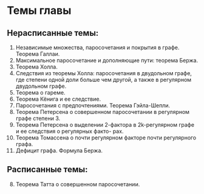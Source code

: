 # Темы главы

## Нерасписанные темы:
1. Независимые множества, паросочетания и покрытия в графе. Теорема Галлаи.
2. Максимальное паросочетание и дополняющие пути: теорема Бержа.
3. Теорема Холла.
4. Следствия из теоремы Холла: паросочетания в двудольном графе, где степени одной доли больше чем
другой, а также в регулярном двудольном графе.
5. Теорема о гареме.
6. Теорема Кёнига и ее следствие.
7. Паросочетания с предпочтениями. Теорема Гэйла-Шепли.
9. Теорема Петерсена о совершенном паросочетании в регулярном графе степени 3.
10. Теорема Петерсена о выделении 2-фактора в 2k-регулярном графе и ее следствия о регулярных факто-
рах.
11. Теорема Томассена о почти регулярном факторе почти регулярного графа.
12. Дефицит графа. Формула Бержа.

## Расписанные темы:
8. Теорема Татта о совершенном паросочетании.
